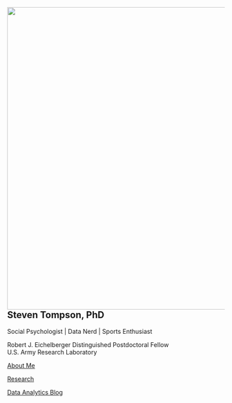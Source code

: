 <img src="{{ site.baseurl }}/static/Picture5.png" width="700" align="left">

## Steven Tompson, PhD 
Social Psychologist | Data Nerd | Sports Enthusiast

Robert J. Eichelberger Distinguished Postdoctoral Fellow  
U.S. Army Research Laboratory  

<a href="https://stompson.github.io/about">About Me</a>
<p></p>
<a href="https://stompson.github.io/research">Research</a>
<p></p>
<a href="https://stompson.github.io/about">Data Analytics Blog</a>
<p></p>